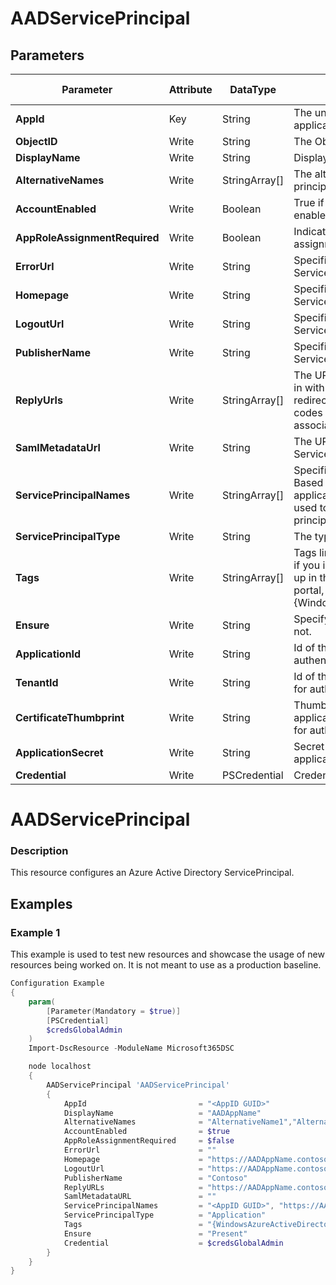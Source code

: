 ﻿# AADServicePrincipal

## Parameters

| Parameter | Attribute | DataType | Description | Allowed Values |
| --- | --- | --- | --- | --- |
| **AppId** | Key | String | The unique identifier for the associated application. ||
| **ObjectID** | Write | String | The ObjectID of the ServicePrincipal ||
| **DisplayName** | Write | String | Displayname of the ServicePrincipal. ||
| **AlternativeNames** | Write | StringArray[] | The alternative names for this service principal ||
| **AccountEnabled** | Write | Boolean | True if the service principal account is enabled; otherwise, false. ||
| **AppRoleAssignmentRequired** | Write | Boolean | Indicates whether an application role assignment is required. ||
| **ErrorUrl** | Write | String | Specifies the error URL of the ServicePrincipal. ||
| **Homepage** | Write | String | Specifies the homepage of the ServicePrincipal. ||
| **LogoutUrl** | Write | String | Specifies the LogoutURL of the ServicePrincipal. ||
| **PublisherName** | Write | String | Specifies the PublisherName of the ServicePrincipal. ||
| **ReplyUrls** | Write | StringArray[] | The URLs that user tokens are sent to for sign in with the associated application, or the redirect URIs that OAuth 2.0 authorization codes and access tokens are sent to for the associated application. ||
| **SamlMetadataUrl** | Write | String | The URL for the SAML metadata of the ServicePrincipal. ||
| **ServicePrincipalNames** | Write | StringArray[] | Specifies an array of service principal names. Based on the identifierURIs collection, plus the application's appId property, these URIs are used to reference an application's service principal. ||
| **ServicePrincipalType** | Write | String | The type of the service principal. ||
| **Tags** | Write | StringArray[] | Tags linked to this service principal.Note that if you intend for this service principal to show up in the All Applications list in the admin portal, you need to set this value to {WindowsAzureActiveDirectoryIntegratedApp} ||
| **Ensure** | Write | String | Specify if the Azure AD App should exist or not. |Present, Absent|
| **ApplicationId** | Write | String | Id of the Azure Active Directory application to authenticate with. ||
| **TenantId** | Write | String | Id of the Azure Active Directory tenant used for authentication. ||
| **CertificateThumbprint** | Write | String | Thumbprint of the Azure Active Directory application's authentication certificate to use for authentication. ||
| **ApplicationSecret** | Write | String | Secret of the Azure Active Directory application to authenticate with. ||
| **Credential** | Write | PSCredential | Credentials of the Azure AD Admin ||

# AADServicePrincipal

### Description

This resource configures an Azure Active Directory ServicePrincipal.

## Examples

### Example 1

This example is used to test new resources and showcase the usage of new resources being worked on.
It is not meant to use as a production baseline.

```powershell
Configuration Example
{
    param(
        [Parameter(Mandatory = $true)]
        [PSCredential]
        $credsGlobalAdmin
    )
    Import-DscResource -ModuleName Microsoft365DSC

    node localhost
    {
        AADServicePrincipal 'AADServicePrincipal'
        {
            AppId                         = "<AppID GUID>"
            DisplayName                   = "AADAppName"
            AlternativeNames              = "AlternativeName1","AlternativeName2"
            AccountEnabled                = $true
            AppRoleAssignmentRequired     = $false
            ErrorUrl                      = ""
            Homepage                      = "https://AADAppName.contoso.com"
            LogoutUrl                     = "https://AADAppName.contoso.com/logout"
            PublisherName                 = "Contoso"
            ReplyURLs                     = "https://AADAppName.contoso.com"
            SamlMetadataURL               = ""
            ServicePrincipalNames         = "<AppID GUID>", "https://AADAppName.contoso.com"
            ServicePrincipalType          = "Application"
            Tags                          = "{WindowsAzureActiveDirectoryIntegratedApp}"
            Ensure                        = "Present"
            Credential                    = $credsGlobalAdmin
        }
    }
}
```

